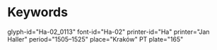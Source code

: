 # Keywords
glyph-id="Ha-02_0113"
font-id="Ha-02"
printer-id="Ha"
printer="Jan Haller"
period="1505–1525"
place="Kraków"
PT plate="165"
